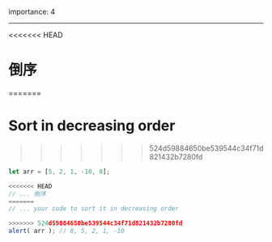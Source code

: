 importance: 4

---

<<<<<<< HEAD
# 倒序
=======
# Sort in decreasing order
>>>>>>> 524d59884650be539544c34f71d821432b7280fd

```js
let arr = [5, 2, 1, -10, 8];

<<<<<<< HEAD
// ... 倒序
=======
// ... your code to sort it in decreasing order

>>>>>>> 524d59884650be539544c34f71d821432b7280fd
alert( arr ); // 8, 5, 2, 1, -10
```

